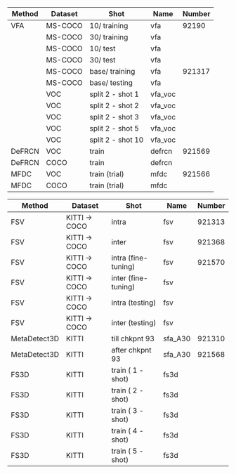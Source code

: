 | Method  | Dataset | Shot | Name | Number |
| ------------- | ------------- | ------------- | ------------- | ------------- |
| VFA | MS-COCO  | 10/ training | vfa | 92190 | 
|   | MS-COCO  | 30/ training | vfa | |
|   | MS-COCO  | 10/ test | vfa | |
|   | MS-COCO  | 30/ test | vfa | |
|   | MS-COCO  | base/ training | vfa | 921317 |
|   | MS-COCO  | base/ testing | vfa | |
| | VOC | split 2 - shot 1 | vfa_voc | |
| | VOC | split 2 - shot 2 | vfa_voc | |
| | VOC | split 2 - shot 3 | vfa_voc | |
| | VOC | split 2 - shot 5 | vfa_voc | |
| | VOC | split 2 - shot 10 | vfa_voc | |
| DeFRCN | VOC | train | defrcn | 921569 |
| DeFRCN | COCO | train | defrcn |  |
| MFDC | VOC | train (trial) |  mfdc | 921566 |
| MFDC | COCO | train (trial) |  mfdc |  |




| Method  | Dataset | Shot | Name | Number |
| ------------- | ------------- | ------------- | ------------- | ------------- |
| FSV | KITTI -> COCO | intra | fsv | 921313|
| FSV | KITTI -> COCO | inter | fsv | 921368|
| FSV | KITTI -> COCO | intra (fine-tuning) | fsv | 921570|
| FSV | KITTI -> COCO | inter (fine-tuning) | fsv | |
| FSV | KITTI -> COCO | intra (testing) | fsv | |
| FSV | KITTI -> COCO | inter (testing) | fsv | |
| MetaDetect3D | KITTI | till chkpnt 93 | sfa_A30 | 921310 |
| MetaDetect3D | KITTI | after chkpnt 93 | sfa_A30 | 921568 |
| FS3D | KITTI | train ( 1 - shot) | fs3d |  |
| FS3D | KITTI | train ( 2 - shot) | fs3d |  |
| FS3D | KITTI | train ( 3 - shot) | fs3d |  |
| FS3D | KITTI | train ( 4 - shot) | fs3d |  |
| FS3D | KITTI | train ( 5 - shot) | fs3d |  |




